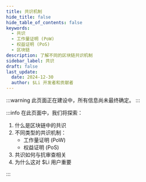 ```yaml
---
title: 共识机制
hide_title: false
hide_table_of_contents: false
keywords:
  - 共识
  - 工作量证明 (PoW)
  - 权益证明 (PoS)
  - 区块链
description: 了解不同的区块链共识机制
sidebar_label: 共识
draft: false
last_update:
  date: 2024-12-30
  author: $Li 开发者和贡献者
---
```


:::warning
此页面正在建设中，所有信息尚未最终确定。
:::

:::info
在此页面中，我们将探索：

1. 什么是区块链中的共识
2. 不同类型的共识机制：
   - 工作量证明 (PoW)
   - 权益证明 (PoS)
3. 共识如何与抗审查相关
4. 为什么这对 $Li 用户重要

:::
